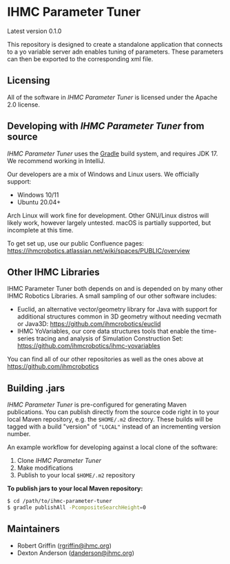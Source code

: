 # IHMC Parameter Tuner

Latest version 0.1.0

This repository is designed to create a standalone application that connects to a yo variable server adn enables tuning of parameters. These parameters can then be exported to the corresponding xml file.

## Licensing

All of the software in *IHMC Parameter Tuner* is licensed under the Apache 2.0 license.

## Developing with *IHMC Parameter Tuner* from source

*IHMC Parameter Tuner* uses the [Gradle](https://gradle.org) build system, and requires JDK 17. 
We recommend working in IntelliJ.

Our developers are a mix of Windows and Linux users. We officially support:
- Windows 10/11
- Ubuntu 20.04+

Arch Linux will work fine for development.
Other GNU/Linux distros will likely work, however largely untested.
macOS is partially supported, but incomplete at this time.

To get set up, use our public Confluence pages:
https://ihmcrobotics.atlassian.net/wiki/spaces/PUBLIC/overview

## Other IHMC Libraries
IHMC Parameter Tuner both depends on and is depended on by many other IHMC Robotics Libraries. 
A small sampling of our other software includes:

- Euclid, an alternative vector/geometry library for Java with support for additional structures 
common in 3D geometry without needing vecmath or Java3D: https://github.com/ihmcrobotics/euclid
- IHMC YoVariables, our core data structures tools that enable the time-series tracing 
and analysis of Simulation Construction Set: https://github.com/ihmcrobotics/ihmc-yovariables

You can find all of our other repositories as well as the ones above at https://github.com/ihmcrobotics

## Building .jars
*IHMC Parameter Tuner* is pre-configured for generating Maven publications. 
You can publish directly from the source code right in to your local Maven
repository, e.g. the `$HOME/.m2` directory. These builds will be tagged with a 
build "version" of `"LOCAL"` instead of an incrementing version number.

An example workflow for developing against a local clone of the software:

1. Clone *IHMC Parameter Tuner*
2. Make modifications
3. Publish to your local `$HOME/.m2` repository

**To publish jars to your local Maven repository:**
```bash
$ cd /path/to/ihmc-parameter-tuner
$ gradle publishAll -PcompositeSearchHeight=0
```
## Maintainers

* Robert Griffin (rgriffin@ihmc.org)
* Dexton Anderson (danderson@ihmc.org)
